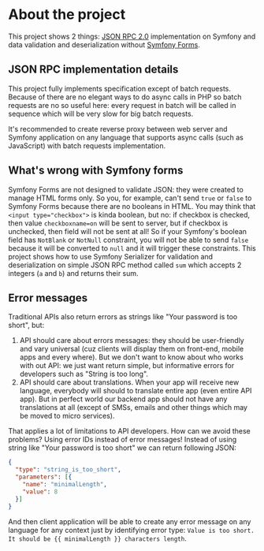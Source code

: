 # About the project

This project shows 2 things: [JSON RPC 2.0](https://www.jsonrpc.org/specification) implementation on Symfony and data validation and deserialization without [Symfony Forms](https://symfony.com/doc/current/forms.html).

## JSON RPC implementation details

This project fully implements specification except of batch requests. Because of there are no elegant ways to do async calls in PHP so batch requests are no so useful here: every request in batch will be called in sequence which will be very slow for big batch requests.

It's recommended to create reverse proxy between web server and Symfony application on any language that supports async calls (such as JavaScript) with batch requests implementation.

## What's wrong with Symfony forms

Symfony Forms are not designed to validate JSON: they were created to manage HTML forms only. So you, for example, can't send `true` or `false` to Symfony Forms because there are no booleans in HTML. You may think that `<input type="checkbox">` is kinda boolean, but no: if checkbox is checked, then value `checkboxname=on` will be sent to server, but if checkbox is unchecked, then field will not be sent at all! So if your Symfony's boolean field has `NotBlank` or `NotNull` constraint, you will not be able to send `false` because it will be converted to `null` and it will trigger these constraints. This project shows how to use Symfony Serializer for validation and deserialization on simple JSON RPC method called `sum` which accepts 2 integers (`a` and `b`) and returns their sum.

## Error messages

Traditional APIs also return errors as strings like "Your password is too short", but:

1. API should care about errors messages: they should be user-friendly and vary universal (cuz clients will display them on front-end, mobile apps and every where). But we don't want to know about who works with out API: we just want return simple, but informative errors for developers such as "String is too long".
2. API should care about translations. When your app will receive new language, everybody will should to translate entire app (even entire API app). But in perfect world our backend app should not have any translations at all (except of SMSs, emails and other things which may be moved to micro services).

That applies a lot of limitations to API developers. How can we avoid these problems? Using error IDs instead of error messages! Instead of using string like "Your password is too short" we can return following JSON:

```json
{
  "type": "string_is_too_short",
  "parameters": [{
    "name": "minimalLength",
    "value": 8
  }]
}
```

And then client application will be able to create any error message on any language for any context just by identifying error type: `Value is too short. It should be {{ minimalLength }} characters length`.
